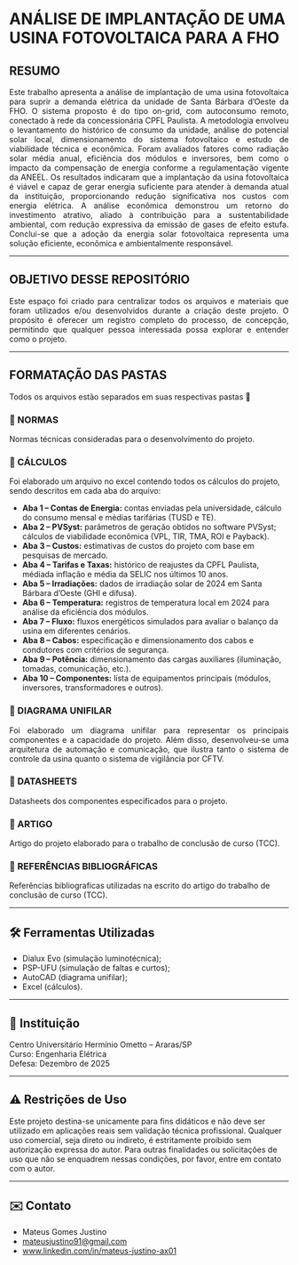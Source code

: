 # ANÁLISE DE IMPLANTAÇÃO DE UMA USINA FOTOVOLTAICA PARA A FHO

## RESUMO
<p align="justify">
Este trabalho apresenta a análise de implantação de uma usina fotovoltaica para suprir a 
demanda elétrica da unidade de Santa Bárbara d’Oeste da FHO. O sistema proposto é do tipo 
on-grid, com autoconsumo remoto, conectado à rede da concessionária CPFL Paulista. A 
metodologia envolveu o levantamento do histórico de consumo da unidade, análise do potencial 
solar local, dimensionamento do sistema fotovoltaico e estudo de viabilidade técnica e 
econômica. Foram avaliados fatores como radiação solar média anual, eficiência dos módulos 
e inversores, bem como o impacto da compensação de energia conforme a regulamentação 
vigente da ANEEL. Os resultados indicaram que a implantação da usina fotovoltaica é viável e 
capaz de gerar energia suficiente para atender à demanda atual da instituição, proporcionando 
redução significativa nos custos com energia elétrica. A análise econômica demonstrou um 
retorno do investimento atrativo, aliado à contribuição para a sustentabilidade ambiental, com 
redução expressiva da emissão de gases de efeito estufa. Conclui-se que a adoção da energia 
solar fotovoltaica representa uma solução eficiente, econômica e ambientalmente responsável. 
</p>

---

## OBJETIVO DESSE REPOSITÓRIO 
<p align="justify">
Este espaço foi criado para centralizar todos os arquivos e materiais que foram utilizados e/ou desenvolvidos durante a criação deste projeto. O propósito é oferecer um registro completo do processo, de concepção, permitindo que qualquer pessoa interessada possa explorar e entender como o projeto.
</p>

***

## FORMATAÇÃO DAS PASTAS
Todos os arquivos estão separados em suas respectivas pastas 📁

### 📁 NORMAS
Normas técnicas consideradas para o desenvolvimento do projeto.

### 📁 CÁLCULOS
Foi elaborado um arquivo no excel contendo todos os cálculos do projeto, sendo descritos em cada aba do arquivo:
- **Aba 1 – Contas de Energia:** contas enviadas pela universidade, cálculo do consumo mensal e médias tarifárias (TUSD e TE).
- **Aba 2 – PVSyst:** parâmetros de geração obtidos no software PVSyst; cálculos de viabilidade econômica (VPL, TIR, TMA, ROI e Payback).
- **Aba 3 – Custos:** estimativas de custos do projeto com base em pesquisas de mercado.
- **Aba 4 – Tarifas e Taxas:** histórico de reajustes da CPFL Paulista, médiada inflação e média da SELIC nos últimos 10 anos.
- **Aba 5 – Irradiações:** dados de irradiação solar de 2024 em Santa Bárbara d’Oeste (GHI e difusa).
- **Aba 6 – Temperatura:** registros de temperatura local em 2024 para análise da eficiência dos módulos.
- **Aba 7 – Fluxo:** fluxos energéticos simulados para avaliar o balanço da usina em diferentes cenários.
- **Aba 8 – Cabos:** especificação e dimensionamento dos cabos e condutores com critérios de segurança.
- **Aba 9 – Potência:** dimensionamento das cargas auxiliares (iluminação, tomadas, comunicação, etc.).
- **Aba 10 – Componentes:** lista de equipamentos principais (módulos, inversores, transformadores e outros).
  
### 📁 DIAGRAMA UNIFILAR
<p align="justify">
Foi elaborado um diagrama unifilar para representar os principais componentes e a capacidade do projeto. Além disso, desenvolveu-se uma arquitetura de automação e comunicação, que ilustra tanto o sistema de controle da usina quanto o sistema de vigilância por CFTV.
</p>

### 📁 DATASHEETS
Datasheets dos componentes especificados para o projeto.

### 📁 ARTIGO
Artigo do projeto elaborado para o trabalho de conclusão de curso (TCC).

### 📁 REFERÊNCIAS BIBLIOGRÁFICAS
Referências bibliograficas utilizadas na escrito do artigo do trabalho de conclusão de curso (TCC).

---

## 🛠️ Ferramentas Utilizadas

- Dialux Evo (simulação luminotécnica);  
- PSP-UFU (simulação de faltas e curtos);  
- AutoCAD (diagrama unifilar);
- Excel (cálculos).

---

## 🏫 Instituição

Centro Universitário Hermínio Ometto – Araras/SP  
Curso: Engenharia Elétrica  
Defesa: Dezembro de 2025

---

## ⚠️ Restrições de Uso

Este projeto destina-se unicamente para fins didáticos e não deve ser utilizado em aplicações reais sem validação técnica profissional. Qualquer uso comercial, seja direto ou indireto, é estritamente proibido sem autorização expressa do autor. Para outras finalidades ou solicitações de uso que não se enquadrem nessas condições, por favor, entre em contato com o autor.

---

## ✉️ Contato
- Mateus Gomes Justino
- mateusjustino91@gmail.com
- www.linkedin.com/in/mateus-justino-ax01
